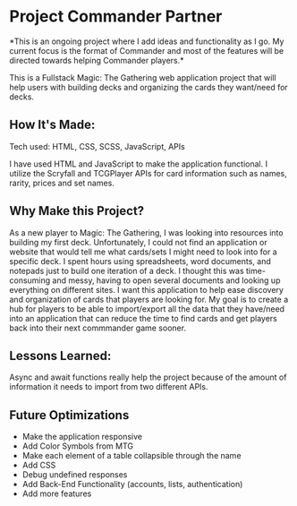 <h1>Project Commander Partner</h1>
<span>*This is an ongoing project where I add ideas and functionality as I go. My current focus is the format of Commander and most of the features will be directed towards helping Commander players.*</span>
<p>This is a Fullstack Magic: The Gathering web application project that will help users with building decks and organizing the cards they want/need for decks.</p>

<h2>How It's Made:</h2>
<p>Tech used: HTML, CSS, SCSS, JavaScript, APIs</p>
<p>I have used HTML and JavaScript to make the application functional. I utilize the Scryfall and TCGPlayer APIs for card information such as names, rarity, prices and set names.</p>

<h2>Why Make this Project?</h2>
<p>As a new player to Magic: The Gathering, I was looking into resources into building my first deck. Unfortunately, I could not find an application or website that would tell me what cards/sets I might need to look into for a specific deck. I spent hours using spreadsheets, word documents, and notepads just to build one iteration of a deck. I thought this was time-consuming and messy, having to open several documents and looking up everything on different sites. I want this application to help ease discovery and organization of cards that players are looking for. My goal is to create a hub for players to be able to import/export all the data that they have/need into an application that can reduce the time to find cards and get players back into their next commmander game sooner.</p>

<h2>Lessons Learned:</h2>
<p>Async and await functions really help the project because of the amount of information it needs to import from two different APIs. </p>

<h2>Future Optimizations</h2>
<ul>
  <li>Make the application responsive</li>
  <li>Add Color Symbols from MTG</li>
  <li>Make each element of a table collapsible through the name</li>
  <li>Add CSS</li>
  <li>Debug undefined responses</li>
  <li>Add Back-End Functionality (accounts, lists, authentication)</li>
  <li>Add more features</li>
</ul>
